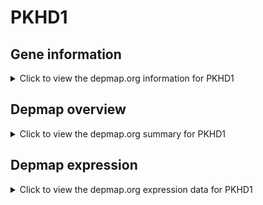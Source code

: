 <h1>PKHD1</h1>

<h2>Gene information</h2>
<details>
  <summary>Click to view the depmap.org information for PKHD1</summary>
  <iframe src="https://depmap.org/portal/gene/PKHD1?tab=about" style="border:none;width:100%;height:800px"></iframe>
</details>

<h2>Depmap overview</h2>
<details>
  <summary>Click to view the depmap.org summary for PKHD1</summary>
  <iframe src="https://depmap.org/portal/gene/PKHD1?tab=overview" style="border:none;width:100%;height:800px"></iframe>
</details>

<h2>Depmap expression</h2>
<details>
  <summary>Click to view the depmap.org expression data for PKHD1</summary>
  <iframe src="https://depmap.org/portal/gene/PKHD1?tab=characterization" style="border:none;width:100%;height:800px"></iframe>
</details>


<!--
<h2>Reactome Pathway diagram</h2>
PNAME
-->


